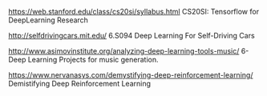 https://web.stanford.edu/class/cs20si/syllabus.html  CS20SI: Tensorflow for DeepLearning Research 

http://selfdrivingcars.mit.edu/  6.S094 Deep Learning For Self-Driving Cars

http://www.asimovinstitute.org/analyzing-deep-learning-tools-music/ 6-Deep Learning Projects for music generation. 


https://www.nervanasys.com/demystifying-deep-reinforcement-learning/ Demistifying Deep Reinforcement Learning
